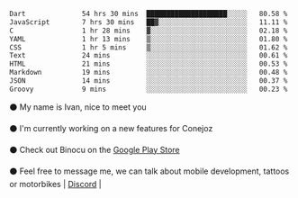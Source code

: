 <!--START_SECTION:waka-->

```txt
Dart              54 hrs 30 mins  ████████████████████░░░░░   80.58 %
JavaScript        7 hrs 30 mins   ██▓░░░░░░░░░░░░░░░░░░░░░░   11.11 %
C                 1 hr 28 mins    ▓░░░░░░░░░░░░░░░░░░░░░░░░   02.18 %
YAML              1 hr 13 mins    ▒░░░░░░░░░░░░░░░░░░░░░░░░   01.80 %
CSS               1 hr 5 mins     ▒░░░░░░░░░░░░░░░░░░░░░░░░   01.62 %
Text              24 mins         ░░░░░░░░░░░░░░░░░░░░░░░░░   00.61 %
HTML              21 mins         ░░░░░░░░░░░░░░░░░░░░░░░░░   00.53 %
Markdown          19 mins         ░░░░░░░░░░░░░░░░░░░░░░░░░   00.48 %
JSON              14 mins         ░░░░░░░░░░░░░░░░░░░░░░░░░   00.37 %
Groovy            9 mins          ░░░░░░░░░░░░░░░░░░░░░░░░░   00.23 %
```

<!--END_SECTION:waka-->

⚫ My name is Ivan, nice to meet you

⚫ I'm currently working on a new features for Conejoz

⚫ Check out Binocu on the [Google Play Store](https://play.google.com/store/apps/dev?id=8134108822411179352)

⚫ Feel free to message me, we can talk about mobile development, tattoos or motorbikes | [Discord](https://discord.com/invite/M4wTh36A3N) |
